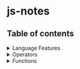 # js-notes

## Table of contents

<!-- toc -->
<details>
  <summary>Language Features</summary>

* [Constants](constants.md)
* [`let` and `var`](let-and-var.md)
* [Rest parameters](rest-parameters.md)
* [Destructuring](destructuring.md)
  * Arrays
  * Objects
* [Spread Syntax](spread-syntax.md)
* [`typeof()`](typeof.md)
* [Common Type Conversions](common-type-conversions.md)
* [Controlling Loops](controlling-loops.md)
  
</details>

<details>
  <summary>Operators</summary>

* [Equality Operators](equality-operators.md)
* [Unary Operators](unary-operators.md)
* [Logical Operators](logical-operators.md)
* [Relational Operators](relational-operators.md)
* [Conditional Operators](conditional-operators.md)
* [Assignment Operators](assignment-operators.md)
* [Operator Precedence](operator-precedence.md)
  
</details>

<details>
  <summary>Functions</summary>

* [Function and Block Scope](scope.md)
* [IIFE's](iifes.md)
* [Closures](closures.md)
* [`this` keyword. `call()`, `apply()` and `bind()`](call-apply-bind.md)
* [Arrow functions](arrow-functions.md)
* [Default Parameters](default-parameters.md)
  
</details>
<!-- tocstop -->